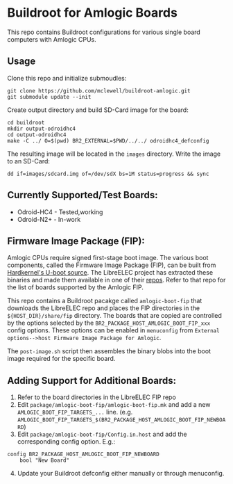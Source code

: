 # Buildroot for Amlogic Boards
This repo contains Buildroot configurations for various single board computers
with Amlogic CPUs.

## Usage
Clone this repo and initialize submoudles:
```
git clone https://github.com/mclewell/buildroot-amlogic.git
git submodule update --init
```
Create output directory and build SD-Card image for the board:
```
cd buildroot
mkdir output-odroidhc4
cd output-odroidhc4
make -C ../ O=$(pwd) BR2_EXTERNAL=$PWD/../../ odroidhc4_defconfig
```

The resulting image will be located in the ```images``` directory. 
Write the image to an SD-Card:
```
dd if=images/sdcard.img of=/dev/sdX bs=1M status=progress && sync
```

## Currently Supported/Test Boards:
- Odroid-HC4 - Tested,working
- Odroid-N2+ - In-work

## Firmware Image Package (FIP):
Amlogic CPUs require signed first-stage boot image. The various boot components,
called the Firmware Image Package (FIP), can be built from 
[Hardkernel's U-boot source](https://github.com/hardkernel/u-boot). The LibreELEC
project has extracted these binaries and made them available in one of their
[repos](https://github.com/LibreELEC/amlogic-boot-fip). Refer to that repo
for the list of boards supported by the Amlogic FIP.

This repo contains a Buildroot pacakge called ```amlogic-boot-fip``` that 
downloads the LibreELEC repo and places the FIP directories in the 
```${HOST_DIR}/share/fip``` directory. The boards that are copied are 
controlled by the options selected by the ```BR2_PACKAGE_HOST_AMLOGIC_BOOT_FIP_xxx```
config options. These options can be enabled in ```menuconfig``` from 
```External options-->host Firmware Image Package for Amlogic```.

The ```post-image.sh``` script then assembles the binary blobs into the boot
image required for the specific board.

## Adding Support for Additional Boards:
1. Refer to the board directories in the LibreELEC FIP repo
2. Edit ```package/amlogic-boot-fip/amlogic-boot-fip.mk``` and add a new 
```AMLOGIC_BOOT_FIP_TARGETS_...``` line. 
(e.g. ```AMLOGIC_BOOT_FIP_TARGETS_$(BR2_PACKAGE_HOST_AMLOGIC_BOOT_FIP_NEWBOARD```)
3. Edit ```package/amlogic-boot-fip/Config.in.host``` and add the corresponding
config option.
E.g.:
```
config BR2_PACKAGE_HOST_AMLOGIC_BOOT_FIP_NEWBOARD
	bool "New Board"
```
4. Update your Buildroot defconfig either manually or through menuconfig.

